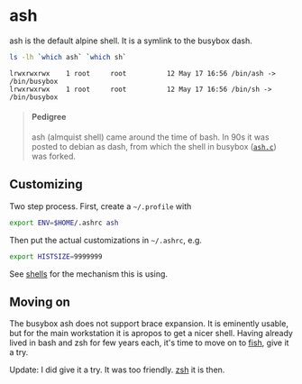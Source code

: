 # ash

ash is the default alpine shell. It is a symlink to the busybox dash.

```sh
ls -lh `which ash` `which sh`
```
```
lrwxrwxrwx    1 root     root          12 May 17 16:56 /bin/ash -> /bin/busybox
lrwxrwxrwx    1 root     root          12 May 17 16:56 /bin/sh -> /bin/busybox
```

> #### Pedigree
>
> ash (almquist shell) came around the time of bash. In 90s it was
> posted to debian as dash, from which the shell in busybox
> ([`ash.c`](https://git.busybox.net/busybox/tree/shell)) was forked.

## Customizing

Two step process. First, create a `~/.profile` with

```sh
export ENV=$HOME/.ashrc ash
```

Then put the actual customizations in `~/.ashrc`, e.g.

```sh
export HISTSIZE=9999999
```

See [shells](shells#ENV) for the mechanism this is using.

## Moving on

The busybox ash does not support brace expansion. It is eminently usable, but
for the main workstation it is apropos to get a nicer shell. Having already
lived in bash and zsh for few years each, it's time to move on to [fish](fish),
give it a try.

Update: I did give it a try. It was too friendly. [zsh](zsh) it is then.
